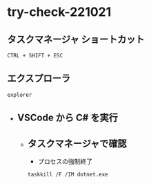 # try-check-221021

## タスクマネージャ ショートカット
```
CTRL + SHIFT + ESC
```
## エクスプローラ
```
explorer
```

- ## VSCode から C# を実行
  - ## タスクマネージャで確認
    - プロセスの強制終了
    ```
    taskkill /F /IM dotnet.exe
    ```
